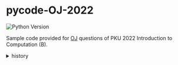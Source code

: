 # pycode-OJ-2022
![Python Version](https://img.shields.io/badge/python-3.7+-blue)

Sample code provided for [OJ](http://phyic.openjudge.cn) questions of PKU 2022 Introduction to Computation (B).

<details>
  <summary>history</summary>
  
- 2022.9.18 sample code for 0th homework.
- 2022.9.27 sample code for 2021 final exam.
- 2022.10.8 sample code for 1st homework.
- 2022.10.12 sample code for 2nd homework.
- 2022.10.18 sample code for 3rd homework.
- 2022.10.29 sample code for 4th homework.
- 2022.11.16 sample code for 5th homework.
- 2022.11.20 sample code for 2020 final exam.
- 2022.11.26 sample code for 6th homework.
- 2022.11.26 sample code for 2019 final exam.

</details>
